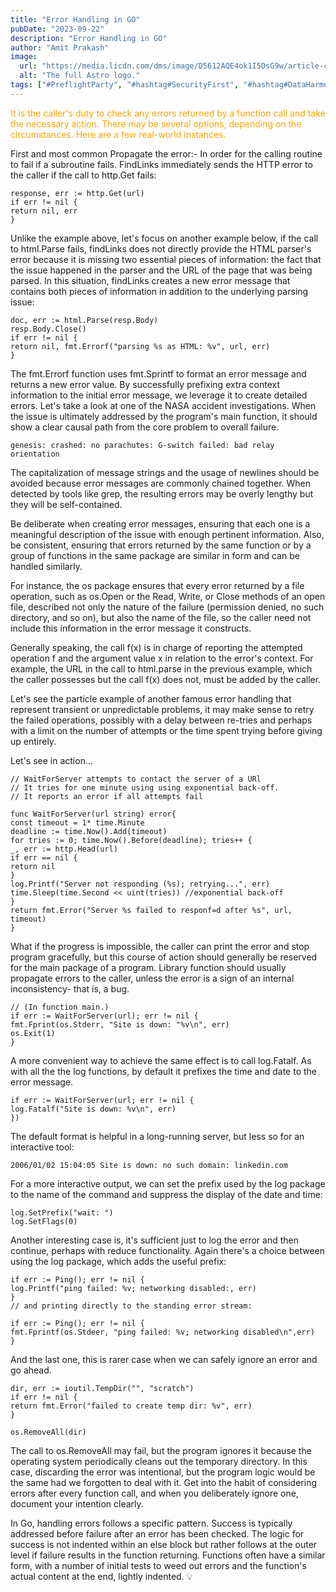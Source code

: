 ```yaml
---
title: "Error Handling in GO"
pubDate: "2023-09-22"
description: "Error Handling in GO"
author: "Amit Prakash"
image:
  url: "https://media.licdn.com/dms/image/D5612AQE4ok1I5DsG9w/article-cover_image-shrink_720_1280/0/1695328042179?e=1713398400&v=beta&t=gTGRzxR7nuybv3_GM_iF3TFZirzu2E9gbahKkmXleBk"
  alt: "The full Astro logo."
tags: ["#PreflightParty", "#hashtag#SecurityFirst", "#hashtag#DataHarmony", "#hashtag#NoMoreWebWalls"]
---
```


<span style="color:orange">It is the caller's duty to check any errors returned by a function call and take the necessary action. There may be several options, depending on the circumstances. Here are a few real-world instances. </span>

First and most common Propagate the error:- In order for the calling routine to fail if a subroutine fails. FindLinks immediately sends the HTTP error to the caller if the call to http.Get fails: 

```
response, err := http.Get(url)
if err != nil {
return nil, err
}
```
Unlike the example above, let's focus on another example below, if the call to html.Parse fails, findLinks does not directly provide the HTML parser's error because it is missing two essential pieces of information: the fact that the issue happened in the parser and the URL of the page that was being parsed. In this situation, findLinks creates a new error message that contains both pieces of information in addition to the underlying parsing issue:

```
doc, err := html.Parse(resp.Body)
resp.Body.Close()
if err != nil {
return nil, fmt.Errorf("parsing %s as HTML: %v", url, err)
}
```

The fmt.Errorf function uses fmt.Sprintf to format an error message and returns a new error value. By successfully prefixing extra context information to the initial error message, we leverage it to create detailed errors. Let's take a look at one of the NASA accident investigations. When the issue is ultimately addressed by the program's main function, it should show a clear causal path from the core problem to overall failure.

```
genesis: crashed: no parachutes: G-switch failed: bad relay orientation 
```

The capitalization of message strings and the usage of newlines should be avoided because error messages are commonly chained together. When detected by tools like grep, the resulting errors may be overly lengthy but they will be self-contained.

Be deliberate when creating error messages, ensuring that each one is a meaningful description of the issue with enough pertinent information. Also, be consistent, ensuring that errors returned by the same function or by a group of functions in the same package are similar in form and can be handled similarly. 

For instance, the os package ensures that every error returned by a file operation, such as os.Open or the Read, Write, or Close methods of an open file, described not only the nature of the failure (permission denied, no such directory, and so on), but also the name of the file, so the caller need not include this information in the error message it constructs.

Generally speaking, the call f(x) is in charge of reporting the attempted operation f and the argument value x in relation to the error's context. For example, the URL in the call to html.parse in the previous example, which the caller possesses but the call f(x) does not, must be added by the caller.

Let's see the particle example of another famous error handling that represent transient or unpredictable problems, it may make sense to retry the failed operations, possibly with a delay between re-tries and perhaps with a limit on the number of attempts or the time spent trying before giving up entirely.

Let's see in action...

```
// WaitForServer attempts to contact the server of a URl
// It tries for one minute using using exponential back-off.
// It reports an error if all attempts fail

func WaitForServer(url string) error{
const timeout = 1* time.Minute
deadline := time.Now().Add(timeout)
for tries := 0; time.Now().Before(deadline); tries++ {
_, err := http.Head(url)
if err == nil {
return nil
}
log.Printf("Server not responding (%s); retrying...", err)
time.Sleep(time.Second << uint(tries)) //exponential back-off 
}
return fmt.Error("Server %s failed to responf=d after %s", url, timeout)
}
```

What if the progress is impossible, the caller can print the error and stop program gracefully, but this course of action should generally be reserved for the main package of a program. Library function should usually propagate errors to the caller, unless the error is a sign of an internal inconsistency- that is, a bug.

```
// (In function main.)
if err := WaitForServer(url); err != nil {
fmt.Fprint(os.Stderr, "Site is down: "%v\n", err)
os.Exit(1)
}
```

A more convenient way to achieve the same effect is to call log.Fatalf. As with all the the log functions, by default it prefixes the time and date to the error message.

```
if err := WaitForServer(url; err != nil {
log.Fatalf("Site is down: %v\n", err)
})

```

The default format is helpful in a long-running server, but less so for an interactive tool:

```
2006/01/02 15:04:05 Site is down: no such domain: linkedin.com

```
For a more interactive output, we can set the prefix used by the log package to the name of the command and suppress the display of the date and time:

```
log.SetPrefix("wait: ")
log.SetFlags(0)

```

Another interesting case is, it's sufficient just to log the error and then continue, perhaps with reduce functionality. Again there's a choice between using the log package, which adds the useful prefix:

```
if err := Ping(); err != nil {
log.Printf("ping failed: %v; networking disabled:, err)
}
// and printing directly to the standing error stream:

if err := Ping(); err != nil {
fmt.Fprintf(os.Stdeer, "ping failed: %v; networking disabled\n",err)
}
```
And the last one, this is rarer case when we can safely ignore an error and go ahead.

```
dir, err := ioutil.TempDir("", "scratch")
if err != nil {
return fmt.Error("failed to create temp dir: %v", err)
}

os.RemoveAll(dir)

```

The call to os.RemoveAll may fail, but the program ignores it because the operating system periodically cleans out the temporary directory. In this case, discarding the error was intentional, but the program logic would be the same had we forgotten to deal with it. Get into the habit of considering errors after every function call, and when you deliberately ignore one, document your intention clearly. 

In Go, handling errors follows a specific pattern. Success is typically addressed before failure after an error has been checked. The logic for success is not indented within an else block but rather follows at the outer level if failure results in the function returning. Functions often have a similar form, with a number of initial tests to weed out errors and the function's actual content at the end, lightly indented. 💡